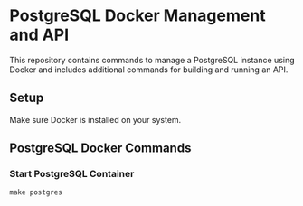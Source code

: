# PostgreSQL Docker Management and API

This repository contains commands to manage a PostgreSQL instance using Docker and includes additional commands for building and running an API.

## Setup

Make sure Docker is installed on your system.

## PostgreSQL Docker Commands

### Start PostgreSQL Container
```make postgres```